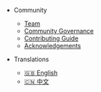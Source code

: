 - Community
  - [Team](en/community/team.md)
  - [Community Governance](https://github.com/ctripcorp/apollo/blob/master/GOVERNANCE.md)
  - [Contributing Guide](https://github.com/ctripcorp/apollo/blob/master/CONTRIBUTING.md)
  - [Acknowledgements](en/community/thank-you.md)

- Translations
  - [:uk: English](/en/)
  - [:cn: 中文](/zh/)
